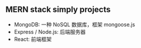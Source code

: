 ## MERN stack simply projects

- MongoDB: 一种 NoSQL 数据库，框架 mongoose.js
- Express / Node.js: 后端服务器
- React: 前端框架
